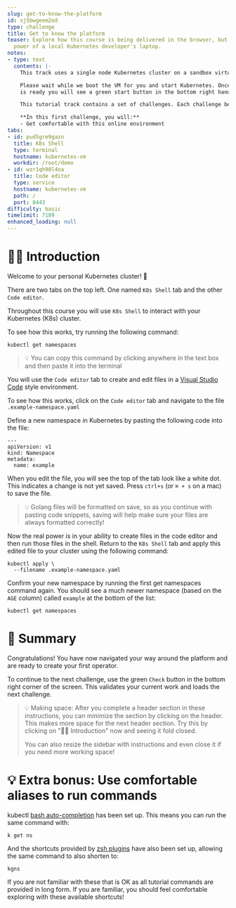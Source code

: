```yaml
---
slug: get-to-know-the-platform
id: sj5bwgeem2od
type: challenge
title: Get to know the platform
teaser: Explore how this course is being delivered in the browser, but has all the
  power of a local Kubernetes developer's laptop.
notes:
- type: text
  contents: |-
    This track uses a single node Kubernetes cluster on a sandbox virtual machine (VM).

    Please wait while we boot the VM for you and start Kubernetes. Once the VM
    is ready you will see a green start button in the bottom right hand corner.

    This tutorial track contains a set of challenges. Each challenge begins with a slide like this. After you click "Start" you will get a set of instructions and any necessary tools.

    **In this first challenge, you will:**
    - Get comfortable with this online environment
tabs:
- id: pud5gre9gazn
  title: K8s Shell
  type: terminal
  hostname: kubernetes-vm
  workdir: /root/demo
- id: wzr1qh98l4oa
  title: Code editor
  type: service
  hostname: kubernetes-vm
  path: /
  port: 8443
difficulty: basic
timelimit: 7189
enhanced_loading: null
---
```


👋🏾 Introduction
==============

Welcome to your personal Kubernetes cluster! 🏡

There are two tabs on the top left. One named `K8s Shell` tab and the other `Code editor`.

Throughout this course you will use `K8s Shell` to interact with your Kubernetes (K8s) cluster.

To see how this works, try running the following command:

```
kubectl get namespaces
```

> 💡 You can copy this command by clicking anywhere in the text box and then paste it into the terminal

You will use the `Code editor` tab to create and edit files in a [Visual Studio Code](https://code.visualstudio.com/) style environment.

To see how this works, click on the `Code editor` tab and navigate to the file `.example-namespace.yaml`

Define a new namespace in Kubernetes by pasting the following code into the file:

```
---
apiVersion: v1
kind: Namespace
metadata:
  name: example
```

When you edit the file, you will see the top of the tab look like a white dot. This indicates a change is not yet saved. Press `ctrl+s` (or `⌘ + s` on a mac) to save the file.

> 💡 Golang files will be formatted on save, so as you continue with pasting code snippets, saving will help make sure your files are always formatted correctly!

Now the real power is in your ability to create files in the code editor and then run those files in the shell. Return to the `K8s Shell` tab and apply this edited file to your cluster using the following command:

```
kubectl apply \
  --filename .example-namespace.yaml
```

Confirm your new namespace by running the first get namespaces command again. You should see a much newer namespace (based on the `AGE` column) called `example` at the bottom of the list:
```
kubectl get namespaces
```

📕 Summary
==============

Congratulations! You have now navigated your way around the platform and are ready to create your first operator.

To continue to the next challenge, use the green `Check` button in the bottom right corner of the screen. This validates your current work and loads the next challenge.

> 💡 Making space: After you complete a header section in these instructions, you can minimize the section by clicking on the header. This makes more space for the next header section. Try this by clicking on "👋🏾 Introduction" now and seeing it fold closed.
>
> You can also resize the sidebar with instructions and even close it if you need more working space!



💡 Extra bonus: Use comfortable aliases to run commands
==============

kubectl [bash auto-completion](https://kubernetes.io/docs/tasks/tools/included/optional-kubectl-configs-bash-linux/) has been set up. This means you can run the same command with:

```
k get ns
```

And the shortcuts provided by [zsh plugins](https://github.com/ohmyzsh/ohmyzsh/blob/master/plugins/kubectl/README.md) have also been set up, allowing the same command to also shorten to:

```
kgns
```

If you are not familiar with these that is OK as all tutorial commands are provided in long form. If you are familiar, you should feel comfortable exploring with these available shortcuts!
